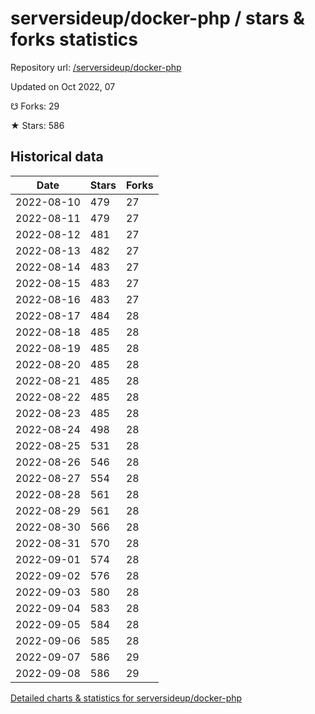 # serversideup/docker-php / stars & forks statistics

Repository url: [/serversideup/docker-php](https://github.com/serversideup/docker-php)

Updated on Oct 2022, 07

☋ Forks: 29

★ Stars: 586

## Historical data
| Date | Stars | Forks |
|------|-------|-------|
| 2022-08-10 | 479 | 27 | 
| 2022-08-11 | 479 | 27 | 
| 2022-08-12 | 481 | 27 | 
| 2022-08-13 | 482 | 27 | 
| 2022-08-14 | 483 | 27 | 
| 2022-08-15 | 483 | 27 | 
| 2022-08-16 | 483 | 27 | 
| 2022-08-17 | 484 | 28 | 
| 2022-08-18 | 485 | 28 | 
| 2022-08-19 | 485 | 28 | 
| 2022-08-20 | 485 | 28 | 
| 2022-08-21 | 485 | 28 | 
| 2022-08-22 | 485 | 28 | 
| 2022-08-23 | 485 | 28 | 
| 2022-08-24 | 498 | 28 | 
| 2022-08-25 | 531 | 28 | 
| 2022-08-26 | 546 | 28 | 
| 2022-08-27 | 554 | 28 | 
| 2022-08-28 | 561 | 28 | 
| 2022-08-29 | 561 | 28 | 
| 2022-08-30 | 566 | 28 | 
| 2022-08-31 | 570 | 28 | 
| 2022-09-01 | 574 | 28 | 
| 2022-09-02 | 576 | 28 | 
| 2022-09-03 | 580 | 28 | 
| 2022-09-04 | 583 | 28 | 
| 2022-09-05 | 584 | 28 | 
| 2022-09-06 | 585 | 28 | 
| 2022-09-07 | 586 | 29 | 
| 2022-09-08 | 586 | 29 | 


[Detailed charts & statistics for serversideup/docker-php](https://reviewgithub.com/rep/serversideup/docker-php)
